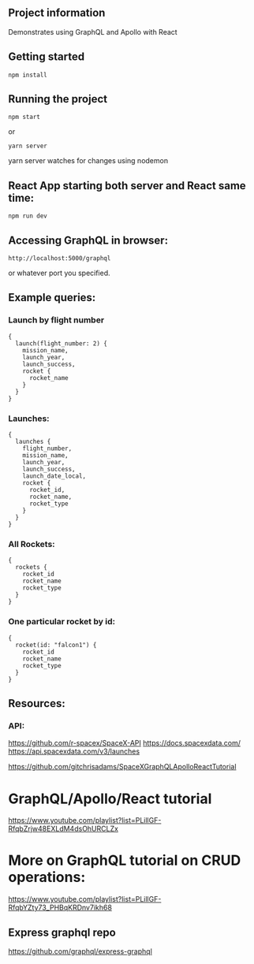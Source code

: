 ## Project information
Demonstrates using GraphQL and Apollo with React

## Getting started
```
npm install
```

## Running the project
```
npm start
```
or
```
yarn server
```
yarn server watches for changes using nodemon

## React App starting both server and React same time:
```
npm run dev
```

## Accessing GraphQL in browser:
```
http://localhost:5000/graphql
```
or whatever port you specified.

## Example queries:
### Launch by flight number
```
{
  launch(flight_number: 2) {
    mission_name,
    launch_year,
    launch_success,
    rocket {
      rocket_name
    }
  } 
}
```

### Launches:
```
{
  launches {
    flight_number,
    mission_name,
    launch_year,
    launch_success,
    launch_date_local,
    rocket {
      rocket_id,
      rocket_name,
      rocket_type
    }
  }
}
```


### All Rockets:
```
{
  rockets {
    rocket_id
    rocket_name
    rocket_type
  }
}
```

### One particular rocket by id:
```
{
  rocket(id: "falcon1") {
    rocket_id
    rocket_name
    rocket_type
  }
}
```

## Resources:
### API:
https://github.com/r-spacex/SpaceX-API
https://docs.spacexdata.com/
https://api.spacexdata.com/v3/launches

https://github.com/gitchrisadams/SpaceXGraphQLApolloReactTutorial

# GraphQL/Apollo/React tutorial
https://www.youtube.com/playlist?list=PLillGF-RfqbZrjw48EXLdM4dsOhURCLZx

# More on GraphQL tutorial on CRUD operations:
https://www.youtube.com/playlist?list=PLillGF-RfqbYZty73_PHBqKRDnv7ikh68

## Express graphql repo
https://github.com/graphql/express-graphql